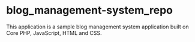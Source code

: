 # blog_management-system_repo
This application is a sample blog management system application built on Core PHP, JavaScript, HTML and CSS.
